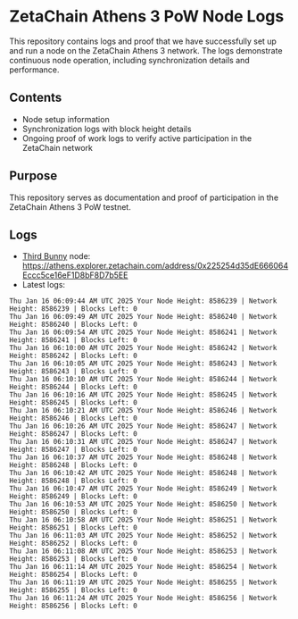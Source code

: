 # ZetaChain Athens 3 PoW Node Logs
This repository contains logs and proof that we have successfully set up and run a node on the ZetaChain Athens 3 network. The logs demonstrate continuous node operation, including synchronization details and performance.

## Contents
- Node setup information
- Synchronization logs with block height details
- Ongoing proof of work logs to verify active participation in the ZetaChain network

## Purpose
This repository serves as documentation and proof of participation in the ZetaChain Athens 3 PoW testnet.

## Logs

- [Third Bunny](https://thirdbunny.xyz/) node: https://athens.explorer.zetachain.com/address/0x225254d35dE666064Eccc5ce16eF1D8bF8D7b5EE
- Latest logs:
```
Thu Jan 16 06:09:44 AM UTC 2025 Your Node Height: 8586239 | Network Height: 8586239 | Blocks Left: 0
Thu Jan 16 06:09:49 AM UTC 2025 Your Node Height: 8586240 | Network Height: 8586240 | Blocks Left: 0
Thu Jan 16 06:09:54 AM UTC 2025 Your Node Height: 8586241 | Network Height: 8586241 | Blocks Left: 0
Thu Jan 16 06:10:00 AM UTC 2025 Your Node Height: 8586242 | Network Height: 8586242 | Blocks Left: 0
Thu Jan 16 06:10:05 AM UTC 2025 Your Node Height: 8586243 | Network Height: 8586243 | Blocks Left: 0
Thu Jan 16 06:10:10 AM UTC 2025 Your Node Height: 8586244 | Network Height: 8586244 | Blocks Left: 0
Thu Jan 16 06:10:16 AM UTC 2025 Your Node Height: 8586245 | Network Height: 8586245 | Blocks Left: 0
Thu Jan 16 06:10:21 AM UTC 2025 Your Node Height: 8586246 | Network Height: 8586246 | Blocks Left: 0
Thu Jan 16 06:10:26 AM UTC 2025 Your Node Height: 8586247 | Network Height: 8586247 | Blocks Left: 0
Thu Jan 16 06:10:31 AM UTC 2025 Your Node Height: 8586247 | Network Height: 8586247 | Blocks Left: 0
Thu Jan 16 06:10:37 AM UTC 2025 Your Node Height: 8586248 | Network Height: 8586248 | Blocks Left: 0
Thu Jan 16 06:10:42 AM UTC 2025 Your Node Height: 8586248 | Network Height: 8586248 | Blocks Left: 0
Thu Jan 16 06:10:47 AM UTC 2025 Your Node Height: 8586249 | Network Height: 8586249 | Blocks Left: 0
Thu Jan 16 06:10:53 AM UTC 2025 Your Node Height: 8586250 | Network Height: 8586250 | Blocks Left: 0
Thu Jan 16 06:10:58 AM UTC 2025 Your Node Height: 8586251 | Network Height: 8586251 | Blocks Left: 0
Thu Jan 16 06:11:03 AM UTC 2025 Your Node Height: 8586252 | Network Height: 8586252 | Blocks Left: 0
Thu Jan 16 06:11:08 AM UTC 2025 Your Node Height: 8586253 | Network Height: 8586253 | Blocks Left: 0
Thu Jan 16 06:11:14 AM UTC 2025 Your Node Height: 8586254 | Network Height: 8586254 | Blocks Left: 0
Thu Jan 16 06:11:19 AM UTC 2025 Your Node Height: 8586255 | Network Height: 8586255 | Blocks Left: 0
Thu Jan 16 06:11:24 AM UTC 2025 Your Node Height: 8586256 | Network Height: 8586256 | Blocks Left: 0
```
